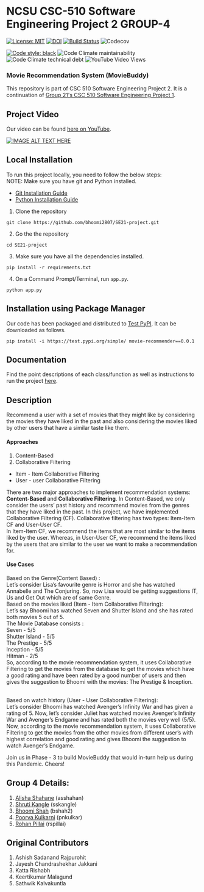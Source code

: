 # NCSU CSC-510 Software Engineering Project 2 GROUP-4 

[![License: MIT](https://img.shields.io/badge/License-MIT-yellow.svg)](https://opensource.org/licenses/MIT) [![DOI](https://zenodo.org/badge/299652596.svg)](https://zenodo.org/badge/latestdoi/299652596) [![Build Status](https://travis-ci.com/bhoomi2807/SE21-project.svg?branch=master)](https://travis-ci.com/bhoomi2807/SE21-project) ![Codecov](https://img.shields.io/codecov/c/github/bhoomi2807/SE21-project) 

<a href="https://github.com/psf/black"><img alt="Code style: black" src="https://img.shields.io/badge/code%20style-black-000000.svg"></a> ![Code Climate maintainability](https://img.shields.io/codeclimate/maintainability/bhoomi2807/SE21-project) ![Code Climate technical debt](https://img.shields.io/codeclimate/tech-debt/bhoomi2807/SE21-project) ![YouTube Video Views](https://img.shields.io/youtube/views/7oV19DRxJec?style=social)

### Movie Recommendation System (MovieBuddy)

This repository is part of CSC 510 Software Engineering Project 2. It is a continuation of [Group 21's CSC 510 Software Engineering Project 1](https://github.com/jayeshjakkani/SE21-project).<br>

## Project Video</br>
Our video can be found [here on YouTube](https://youtu.be/j1aqT9Ic6_Y).
  
[![IMAGE ALT TEXT HERE](http://img.youtube.com/vi/7oV19DRxJec/0.jpg)](https://www.youtube.com/watch?v=7oV19DRxJec)

## Local Installation
To run this project locally, you need to follow the below steps:<br>
NOTE: Make sure you have git and Python installed.
  * [Git Installation Guide](https://git-scm.com/book/en/v2/Getting-Started-Installing-Git)
  * [Python Installation Guide](https://wiki.python.org/moin/BeginnersGuide/Download)
1. Clone the repository
```
git clone https://github.com/bhoomi2807/SE21-project.git
```
2. Go the the repository
```
cd SE21-project
```
3. Make sure you have all the dependencies installed.
```
pip install -r requirements.txt
```
4. On a Command Prompt/Terminal, run ```app.py```.
```
python app.py
```

## Installation using Package Manager
Our code has been packaged and distributed to [Test PyPI](https://test.pypi.org/project/movie-recommender/0.0.1/). It can be downloaded as follows.
```
pip install -i https://test.pypi.org/simple/ movie-recommender==0.0.1
```

## Documentation
Find the point descriptions of each class/function as well as instructions to run the project [here](https://github.com/bhoomi2807/SE21-project/blob/master/Documentation.pdf).

## Description</br>
Recommend a user with a set of movies that they might like by considering the movies they have liked in the past and also considering the movies liked by other users that have a similar taste like them.

#### Approaches
1. Content-Based</br>
2. Collaborative Filtering</br>
  * Item - Item Collaborative Filtering</br>
  * User - user Collaborative Filtering</br>

There are two major approaches to implement recommendation systems: <b>Content-Based</b> and <b>Collaborative Filtering</b>. In Content-Based, we only consider the users’ past history and recommend movies from the genres that they have liked in the past. In this project, we have implemented Collaborative Filtering (CF). Collaborative filtering has two types: Item-Item CF and User-User CF.
<br>
In Item-Item CF, we recommend the items that are most similar to the items liked by the user. Whereas, in User-User CF, we recommend the items liked by the users that are similar to the user we want to make a recommendation for.

#### Use Cases
Based on the Genre(Content Based) :</br>
Let’s consider Lisa’s favourite genre is Horror and she has watched Annabelle and The Conjuring. So, now Lisa would be getting suggestions IT, Us and Get Out which are of same Genre.
</br>
Based on the movies liked (Item - Item Collaborative Filtering):</br>
Let’s say Bhoomi has watched Seven and Shutter Island and she has rated both movies 5 out of 5.</br>
The Movie Database consists :</br>
Seven - 5/5</br>
Shutter Island - 5/5</br>
The Prestige - 5/5</br>
Inception - 5/5</br>
Hitman - 2/5</br>
So, according to the movie recommendation system, it uses Collaborative Filtering to get the movies from the database to get the movies which have a good rating and have been rated by a good number of users and then gives the suggestion to Bhoomi with the movies: The Prestige & Inception.</br>
</br>

Based on watch history (User - User Collaborative Filtering):</br>
Let’s consider Bhoomi has watched Avenger’s Infinity War and has given a rating of 5. Now, let’s consider Juliet has watched movies Avenger’s Infinity War and Avenger’s Endgame and has rated both the movies very well (5/5). Now, according to the movie recommendation system, it uses Collaborative Filtering to get the movies from the other movies from different user’s with highest correlation and good rating and gives Bhoomi the suggestion to watch Avenger’s Endgame.</br>

Join us in Phase - 3 to build MovieBuddy that would in-turn help us during this Pandemic. Cheers!</br>

## Group 4 Details:
1. [Alisha Shahane](mailto:asshahan@ncsu.edu) (asshahan)<br>
2. [Shruti Kangle](mailto:sskangle@ncsu.edu) (sskangle)<br>
3. [Bhoomi Shah](mailto:bshah2@ncsu.edu) (bshah2)<br>
4. [Poorva Kulkarni](mailto:pnkulkar@ncsu.edu) (pnkulkar)<br>
5. [Rohan Pillai](mailto:rspillai@ncsu.edu) (rspillai)<br>

## Original Contributors</br>
1. Ashish Sadanand Rajpurohit</br>
2. Jayesh Chandrashekhar Jakkani</br>
3. Katta Rishabh</br>
4. Keertikumar Malagund</br>
5. Sathwik Kalvakuntla</br>
